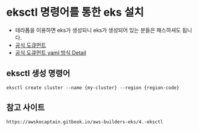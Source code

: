 # eksctl 명령어를 통한 eks 설치 
- 테라폼을 이용하면 eks가 생성되니 eks가 생성되어 있는 분들은 패스하셔도 됩니다.
- [공식 도큐먼트](https://docs.aws.amazon.com/ko_kr/eks/latest/userguide/getting-started-eksctl.html)
- [공식 도큐먼트 yaml 방식 Detail](https://catalog.us-east-1.prod.workshops.aws/workshops/9c0aa9ab-90a9-44a6-abe1-8dff360ae428/ko-KR/50-eks-cluster/100-launch-cluster)  

## eksctl 생성 명령어
```
eksctl create cluster --name {my-cluster} --region {region-code}
```
  

## 참고 사이트
```
https://awskocaptain.gitbook.io/aws-builders-eks/4.-eksctl
```